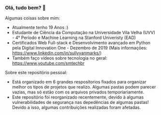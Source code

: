 ### Olá, tudo bem? 👋



Algumas coisas sobre mim:

- Atualmente tenho 19 Anos :)
- Estudante de Ciência da Computação na Universidade Vila Velha (UVV) - 4° Período e Machine Learning na Stanford Univeristy (EAD)
- Certificados Web Full-stack e Desenvolvimento avançado em Python pela Digital Innovation One - Dezembro de 2019 (Mais informações: https://www.linkedin.com/in/sullyvanmarks/)
- Também faço vídeos sobre tecnologia no geral: https://www.youtube.com/smtechbr


Sobre este repositório pessoal:

- Está organizado em 6 grandes resposítorios fixados para organizar melhor os tipos de projetos que realizo. Algumas pastas podem parecer vazias, mas só estão com os arquivos privados temporiariamente.
- Este repositório foi reorganizado recentemente, devido à algumas vulnerabilidades de segurança nas depedências de algumas pastas! Devido a isso, algumas contribuições realizadas foram afetadas.
